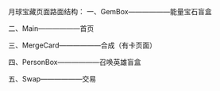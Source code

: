 月球宝藏页面路面结构：
一、GemBox——————能量宝石盲盒

二、Main——————首页

三、MergeCard——————合成（有卡页面）

四、PersonBox——————召唤英雄盲盒

五、Swap——————交易
